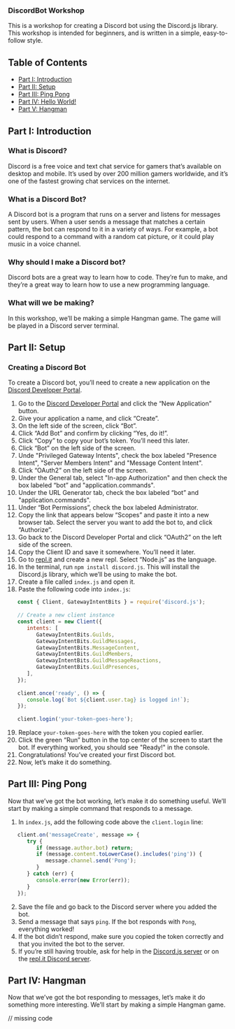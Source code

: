 ### DiscordBot Workshop

This is a workshop for creating a Discord bot using the Discord.js library. 
This workshop is intended for beginners, and is written in a simple, easy-to-follow style.

## Table of Contents

- [Part I: Introduction](#part-i-introduction)
- [Part II: Setup](#part-ii-setup)
- [Part III: Ping Pong](#part-iii-hello-world)
- [Part IV: Hello World!](#part-iii-hello-world)
- [Part V: Hangman](#part-iv-hangman)


## Part I: Introduction

### What is Discord?

Discord is a free voice and text chat service for gamers that’s available on desktop and mobile. It’s used by over 200 million gamers worldwide, and it’s one of the fastest growing chat services on the internet.

### What is a Discord Bot?

A Discord bot is a program that runs on a server and listens for messages sent by users. When a user sends a message that matches a certain pattern, the bot can respond to it in a variety of ways. 
For example, a bot could respond to a command with a random cat picture, or it could play music in a voice channel. 

### Why should I make a Discord bot?

Discord bots are a great way to learn how to code. They’re fun to make, and they’re a great way to learn how to use a new programming language.

### What will we be making?

In this workshop, we’ll be making a simple Hangman game. The game will be played in a Discord server terminal.

## Part II: Setup

### Creating a Discord Bot

To create a Discord bot, you’ll need to create a new application on the [Discord Developer Portal](https://discord.com/developers/applications).

1. Go to the [Discord Developer Portal](https://discord.com/developers/applications) and click the “New Application” button.
2. Give your application a name, and click “Create”.
3. On the left side of the screen, click “Bot”.
4. Click “Add Bot” and confirm by clicking “Yes, do it!”.
5. Click “Copy” to copy your bot’s token. You’ll need this later.
6. Click “Bot” on the left side of the screen.
7. Unde "Privileged Gateway Intents", check the box labeled "Presence Intent", "Server Members Intent" and "Message Content Intent".
8. Click “OAuth2” on the left side of the screen.
9. Under the General tab, select "In-app Authorization" and then check the box labeled “bot” and "application.commands". 
10. Under the URL Generator tab, check the box labeled “bot” and "application.commands". 
11. Under “Bot Permissions”, check the box labeled Administrator. 
12. Copy the link that appears below “Scopes” and paste it into a new browser tab. Select the server you want to add the bot to, and click “Authorize”. 
13. Go back to the Discord Developer Portal and click “OAuth2” on the left side of the screen. 
14. Copy the Client ID and save it somewhere. You’ll need it later. 
15. Go to [repl.it](https://repl.it) and create a new repl. Select “Node.js” as the language. 
16. In the terminal, run `npm install discord.js`. This will install the Discord.js library, which we’ll be using to make the bot. 
17. Create a file called `index.js` and open it. 
18. Paste the following code into `index.js`:

```js
   const { Client, GatewayIntentBits } = require('discord.js');
   
   // Create a new client instance
   const client = new Client({
      intents: [
         GatewayIntentBits.Guilds,
         GatewayIntentBits.GuildMessages,
         GatewayIntentBits.MessageContent,
         GatewayIntentBits.GuildMembers,
         GatewayIntentBits.GuildMessageReactions,
         GatewayIntentBits.GuildPresences,
      ],
   });
   
   client.once('ready', () => {
      console.log(`Bot ${client.user.tag} is logged in!`);
   });
      
   client.login('your-token-goes-here');
```
19. Replace `your-token-goes-here` with the token you copied earlier. 
20. Click the green “Run” button in the top center of the screen to start the bot. If everything worked, you should see "Ready!" in the console. 
21. Congratulations! You’ve created your first Discord bot. 
22. Now, let’s make it do something.

## Part III: Ping Pong

Now that we’ve got the bot working, let’s make it do something useful. We’ll start by making a simple command that responds to a message.

1. In `index.js`, add the following code above the `client.login` line:

```js
   client.on('messageCreate', message => {
      try {
         if (message.author.bot) return;
         if (message.content.toLowerCase().includes('ping')) {
            message.channel.send('Pong');
         }
      } catch (err) {
         console.error(new Error(err));
      }
   });
```
2. Save the file and go back to the Discord server where you added the bot.
3. Send a message that says `ping`. If the bot responds with `Pong`, everything worked!
4. If the bot didn’t respond, make sure you copied the token correctly and that you invited the bot to the server.
5. If you’re still having trouble, ask for help in the [Discord.js server](https://discord.gg/bRCvFy9) or on the [repl.it Discord server](https://repl.it/discord).

## Part IV: Hangman

Now that we’ve got the bot responding to messages, let’s make it do something more interesting. We’ll start by making a simple Hangman game.

// missing code
